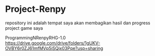 # Project-Renpy
repository ini adalah tempat saya akan membagikan hasil dan progress project game saya

ProgrammingNRenpyRHG-1.0
https://drive.google.com/drive/folders/1gUKV-OVBY6r0ZJ61mfMVp5iSQjx03Pqe?usp=sharing
